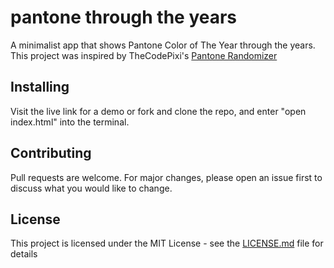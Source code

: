 # pantone through the years

A minimalist app that shows Pantone Color of The Year through the years. This project was inspired by TheCodePixi's [Pantone Randomizer](https://github.com/thecodepixi/pantone-randomizer)

## Installing

Visit the live link for a demo or fork and clone the repo, and enter "open index.html" into the terminal.

## Contributing

Pull requests are welcome. For major changes, please open an issue first to discuss what you would like to change.

## License

This project is licensed under the MIT License - see the [LICENSE.md](https://github.com/amfosh/pantone/blob/master/LICENSE) file for details
